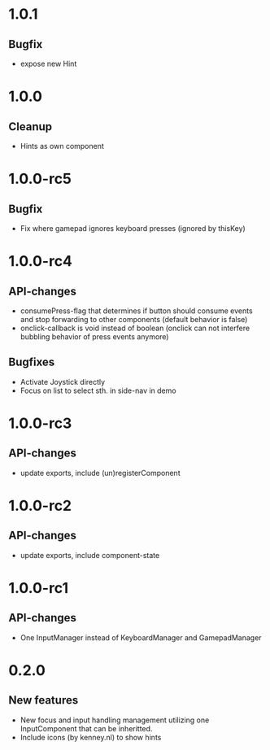 # 1.0.1
## Bugfix
- expose new Hint

# 1.0.0
## Cleanup
- Hints as own component

# 1.0.0-rc5
## Bugfix
- Fix where gamepad ignores keyboard presses (ignored by thisKey)

# 1.0.0-rc4
## API-changes
 - consumePress-flag that determines if button should consume events and stop forwarding to other components (default behavior is false)
 - onclick-callback is void instead of boolean (onclick can not interfere bubbling behavior of press events anymore)

## Bugfixes
 - Activate Joystick directly
 - Focus on list to select sth. in side-nav in demo

# 1.0.0-rc3
## API-changes
 - update exports, include (un)registerComponent


# 1.0.0-rc2
## API-changes
 - update exports, include component-state

# 1.0.0-rc1
## API-changes
 - One InputManager instead of KeyboardManager and GamepadManager

# 0.2.0
## New features
 - New focus and input handling management utilizing one InputComponent that can be inheritted.
 - Include icons (by kenney.nl) to show hints